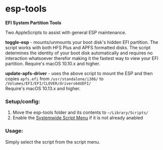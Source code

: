 # esp-tools
**EFI System Partition Tools**

Two AppleScripts to assist with general ESP maintenance.

**toggle-esp** - mounts/unmounts your boot disk's hidden EFI partition. The script works with both HFS Plus and APFS formatted disks. The script determines the identity of your boot disk automatically and requires no interaction whatsoever therefor making it the fastest way to view your EFI partition. Require's macOS 10.10.x and higher.

**update-apfs-driver** - uses the above script to mount the ESP and then copies `apfs.efi` from `/usr/standalone/i386/` to `/Volumes/EFI/EFI/CLOVER/drivers64UEFI/`  
Require's macOS 10.13.x and higher.

### Setup/config:

1. Move the esp-tools folder and its contents to `~/Library/Scripts/`
2. Enable the [Systemwide Script Menu][] if it is not already anabled

### Usage:

Simply select the script from the script menu.

[Systemwide Script Menu]: https://developer.apple.com/library/content/documentation/LanguagesUtilities/Conceptual/MacAutomationScriptingGuide/UsetheSystem-WideScriptMenu.html
